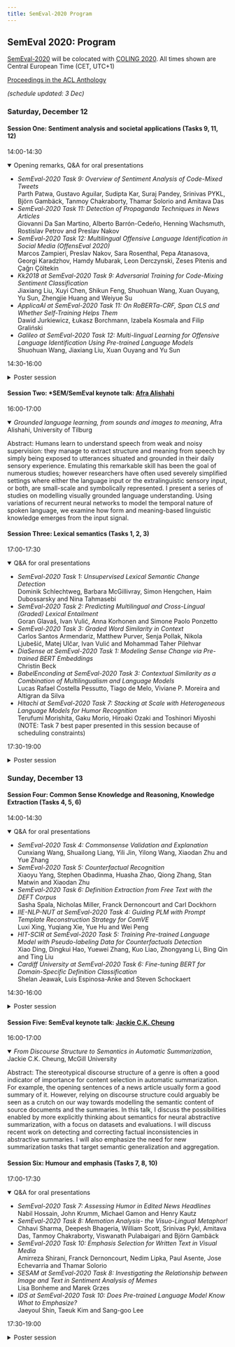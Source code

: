 ```yaml
---
title: SemEval-2020 Program
---
```


## SemEval 2020: Program

[SemEval-2020](http://alt.qcri.org/semeval2020) will be colocated with [COLING 2020](https://coling2020.org). All times shown are Central European Time (CET, UTC+1)

[Proceedings in the ACL Anthology](https://www.aclweb.org/anthology/volumes/2020.semeval-1/)

_(schedule updated: 3 Dec)_

### Saturday, December 12

#### Session One: Sentiment analysis and societal applications (Tasks 9, 11, 12)

14:00-14:30 <details open><summary>Opening remarks, Q&A for oral presentations</summary>

 - _SemEval-2020 Task 9: Overview of Sentiment Analysis of Code-Mixed Tweets_<br>
   Parth Patwa, Gustavo Aguilar, Sudipta Kar, Suraj Pandey, Srinivas PYKL, Björn Gambäck, Tanmoy Chakraborty, Thamar Solorio and Amitava Das
 - _SemEval-2020 Task 11: Detection of Propaganda Techniques in News Articles_<br>
   Giovanni Da San Martino, Alberto Barrón-Cedeño, Henning Wachsmuth, Rostislav Petrov and Preslav Nakov
 - _SemEval-2020 Task 12: Multilingual Offensive Language Identification in Social Media (OffensEval 2020)_<br>
   Marcos Zampieri, Preslav Nakov, Sara Rosenthal, Pepa Atanasova, Georgi Karadzhov, Hamdy Mubarak, Leon Derczynski, Zeses Pitenis and Çağrı Çöltekin
 - _Kk2018 at SemEval-2020 Task 9: Adversarial Training for Code-Mixing Sentiment Classification_<br>
   Jiaxiang Liu, Xuyi Chen, Shikun Feng, Shuohuan Wang, Xuan Ouyang, Yu Sun, Zhengjie Huang and Weiyue Su
 - _ApplicaAI at SemEval-2020 Task 11: On RoBERTa-CRF, Span CLS and Whether Self-Training Helps Them_<br>
   Dawid Jurkiewicz, Łukasz Borchmann, Izabela Kosmala and Filip Graliński
 - _Galileo at SemEval-2020 Task 12: Multi-lingual Learning for Offensive Language Identification Using Pre-trained Language Models_<br>
   Shuohuan Wang, Jiaxiang Liu, Xuan Ouyang and Yu Sun

</details>

14:30-16:00 <details><summary>Poster session</summary>

- _Palomino-Ochoa at SemEval-2020 Task 9: Robust System Based on Transformer for Code-Mixed Sentiment Classification_<br>
  Daniel Palomino and José Ochoa-Luna
- _XLP at SemEval-2020 Task 9: Cross-lingual Models with Focal Loss for Sentiment Analysis of Code-Mixing Language_<br>
  Yili Ma, Liang Zhao and Jie Hao
- _ULD@NUIG at SemEval-2020 Task 9: Generative Morphemes with an Attention Model for Sentiment Analysis in Code-Mixed Text_ <br>
  Koustava Goswami, Priya Rani, Bharathi Raja Chakravarthi, Theodorus Fransen and John P. McCrae 
- _FII-UAIC at SemEval-2020 Task 9: Sentiment Analysis for Code-Mixed Social Media Text Using CNN_<br>
  Lavinia Aparaschivei, Andrei Palihovici and Daniela Gîfu
- _CS-Embed at SemEval-2020 Task 9: The Effectiveness of Code-switched Word Embeddings for Sentiment Analysis_ <br>
  Frances Adriana Laureano De Leon, Florimond Guéniat and Harish Tayyar Madabushi
- _HPCC-YNU at SemEval-2020 Task 9: A Bilingual Vector Gating Mechanism for Sentiment Analysis of Code-Mixed Text_ <br>
  Jun Kong, Jin Wang and Xuejie Zhang
- _HinglishNLP at SemEval-2020 Task 9: Fine-tuned Language Models for Hinglish Sentiment Detection_ <br>
  Meghana Bhange and Nirant Kasliwal
- _IIITG-ADBU at SemEval-2020 Task 9: SVM for Sentiment Analysis of English-Hindi Code-Mixed Text_ <br>
 Arup Baruah, Kaushik Das, Ferdous Barbhuiya and Kuntal Dey
- _CyberWallE at SemEval-2020 Task 11: An Analysis of Feature Engineering for Ensemble Models for Propaganda Detection_ <br>
 Verena Blaschke, Maxim Korniyenko and Sam Tureski
- _YNU-HPCC at SemEval-2020 Task 11: LSTM Network for Detection of Propaganda Techniques in News Articles_ <br>
 Jiaxu Dao, Jin Wang and Xuejie Zhang
- _Aschern at SemEval-2020 Task 11: It Takes Three to Tango: RoBERTa, CRF, and Transfer Learning_ <br>
 Anton Chernyavskiy, Dmitry Ilvovsky and Preslav Nakov
- _NTUAAILS at SemEval-2020 Task 11: Propaganda Detection and Classification with biLSTMs and ELMo_ <br>
Anastasios Arsenos and Georgios Siolas
- _Team DoNotDistribute at SemEval-2020 Task 11: Features, Finetuning, and Data Augmentation in Neural Models for Propaganda Detection in News Articles_<br>
 Michael Kranzlein, Shabnam Behzad and Nazli Goharian
- _NoPropaganda at SemEval-2020 Task 11: A Borrowed Approach to Sequence Tagging and Text Classification_ <br>
 Ilya Dimov, Vladislav Korzun and Ivan Smurov
- _UHH-LT at SemEval-2020 Task 12: Fine-Tuning of Pre-Trained Transformer Networks for Offensive Language Detection_ <br>
 Gregor Wiedemann, Seid Muhie Yimam and Chris Biemann
- _GruPaTo at SemEval-2020 Task 12: Retraining mBERT on Social Media and Fine-tuned Offensive Language Models_ <br>
 Davide Colla, Tommaso Caselli, Valerio Basile, Jelena Mitrović and Michael Granitzer
- _FBK-DH at SemEval-2020 Task 12: Using Multi-channel BERT for Multilingual Offensive Language Detection_ <br>
 Camilla Casula, Alessio Palmero Aprosio, Stefano Menini and Sara Tonelli
- _AdelaideCyC at SemEval-2020 Task 12: Ensemble of Classifiers for Offensive Language Detection in Social Media_ <br>
Mahen Herath, Thushari Atapattu, Hoang Anh Dung, Christoph Treude and Katrina Falkner
- _PRHLT-UPV at SemEval-2020 Task 12: BERT for Multilingual Offensive Language Detection_ <br>
Gretel Liz De la Peña Sarracén and Paolo Rosso
- _SINAI at SemEval-2020 Task 12: Offensive Language Identification Exploring Transfer Learning Models_ <br>
Flor Miriam Plaza del Arco, M. Dolores Molina González, Alfonso Ureña-López and Maite Martin
- _NUIG at SemEval-2020 Task 12: Pseudo Labelling for Offensive Content Classification_ <br>
 Shardul Suryawanshi, Mihael Arcan and Paul Buitelaar
- _Team Oulu at SemEval-2020 Task 12: Multilingual Identification of Offensive Language, Type and Target of Twitter Post Using Translated Datasets_ <br>
Md Saroar Jahan
- _BhamNLP at SemEval-2020 Task 12: An Ensemble of Different Word Embeddings and Emotion Transfer Learning for Arabic Offensive Language Identification in Social Media_ <br>
 Abdullah I. Alharbi and Mark Lee
- _IIITG-ADBU at SemEval-2020 Task 12: Comparison of BERT and BiLSTM in Detecting Offensive Language_ <br>
Arup Baruah, Kaushik Das, Ferdous Barbhuiya and Kuntal Dey
- _GUIR at SemEval-2020 Task 12: Domain-Tuned Contextualized Models for Offensive Language Detection_ <br>
Sajad Sotudeh, Tong Xiang, Hao-Ren Yao, Sean MacAvaney, Eugene Yang, Nazli Goharian and Ophir Frieder
- _PUM at SemEval-2020 Task 12: Aggregation of Transformer-based Models’ Features for Offensive Language Recognition_ <br>
 Piotr Janiszewski, Mateusz Skiba and Urszula Walińska
- _Nova-Wang at SemEval-2020 Task 12: OffensEmblert: An Ensemble ofOffensive Language Classifiers_ <br>
 Susan Wang and Zita Marinho
- _NLPDove at SemEval-2020 Task 12: Improving Offensive Language Detection with Cross-lingual Transfer_ <br>
 Hwijeen Ahn, Jimin Sun, Chan Young Park and Jungyun Seo
- _ANDES at SemEval-2020 Task 12: A Jointly-trained BERT Multilingual Model for Offensive Language Detection_ <br>
 Juan Manuel Pérez, Aymé Arango and Franco Luque
 
 </details> 

#### Session Two: \*SEM/SemEval keynote talk: [Afra Alishahi](http://afra.alishahi.name/)

16:00-17:00 <details open><summary>_Grounded language learning, from sounds and images to meaning_, Afra Alishahi, University of Tilburg</summary>
 
Abstract: Humans learn to understand speech from weak and noisy supervision: they manage to extract structure and meaning from speech by simply being exposed to utterances situated and grounded in their daily sensory experience. Emulating this remarkable skill has been the goal of numerous studies; however researchers have often used severely simplified settings where either the language input or the extralinguistic sensory input, or both, are small-scale and symbolically represented. I present a series of studies on modelling visually grounded language understanding. Using variations of recurrent neural networks to model the temporal nature of spoken language, we examine how form and meaning-based linguistic knowledge emerges from the input signal.

</details>
            
#### Session Three: Lexical semantics (Tasks 1, 2, 3)

17:00-17:30 <details open><summary> Q&A for oral presentations</summary>

- _SemEval-2020 Task 1: Unsupervised Lexical Semantic Change Detection_<br>
Dominik Schlechtweg, Barbara McGillivray, Simon Hengchen, Haim Dubossarsky and Nina Tahmasebi
- _SemEval-2020 Task 2: Predicting Multilingual and Cross-Lingual (Graded) Lexical Entailment_<br>
Goran Glavaš, Ivan Vulić, Anna Korhonen and Simone Paolo Ponzetto
- _SemEval-2020 Task 3: Graded Word Similarity in Context_<br>
Carlos Santos Armendariz, Matthew Purver, Senja Pollak, Nikola Ljubešić, Matej Ulčar, Ivan Vulić and Mohammad Taher Pilehvar
- _DiaSense at SemEval-2020 Task 1: Modeling Sense Change via Pre-trained BERT Embeddings_<br>
Christin Beck
- _BabelEnconding at SemEval-2020 Task 3: Contextual Similarity as a Combination of Multilingualism and Language Models_<br>
Lucas Rafael Costella Pessutto, Tiago de Melo, Viviane P. Moreira and Altigran da Silva
- _Hitachi at SemEval-2020 Task 7: Stacking at Scale with Heterogeneous Language Models for Humor Recognition_<br>
Terufumi Morishita, Gaku Morio, Hiroaki Ozaki and Toshinori Miyoshi<br>
(NOTE: Task 7 best paper presented in this session because of scheduling constraints)
 
</details>

17:30-19:00 <details><summary>Poster session</summary>
 
- _UiO-UvA at SemEval-2020 Task 1: Contextualised Embeddings for Lexical Semantic Change Detection_<br>
Andrey Kutuzov and Mario Giulianelli
- _Discovery Team at SemEval-2020 Task 1: Context-sensitive Embeddings Not Always Better than Static for Semantic Change Detection_<br>
Matej Martinc, Syrielle Montariol, Elaine Zosa and Lidia Pivovarova
- _SChME at SemEval-2020 Task 1: A Model Ensemble for Detecting Lexical Semantic Change_<br>
Maurício Gruppi, Sibel Adali and Pin-Yu Chen
- _SenseCluster at SemEval-2020 Task 1: Unsupervised Lexical Semantic Change Detection_<br>
Amaru Cuba Gyllensten, Evangelia Gogoulou, Ariel Ekgren and Magnus Sahlgren
- _IMS at SemEval-2020 Task 1: How Low Can You Go? Dimensionality in Lexical Semantic Change Detection_<br>
Jens Kaiser, Dominik Schlechtweg, Sean Papay and Sabine Schulte im Walde
- _GM-CTSC at SemEval-2020 Task 1: Gaussian Mixtures Cross Temporal Similarity Clustering_<br>
Pierluigi Cassotti, Annalina Caputo, Marco Polignano and Pierpaolo Basile
- _The UCD-Net System at SemEval-2020 Task 1: Temporal Referencing with Semantic Network Distances_ <br>
Paul Nulty and David Lillis
- _BMEAUT at SemEval-2020 Task 2: Lexical Entailment with Semantic Graphs_ <br>
Ádám Kovács, Kinga Gémes, Andras Kornai and Gábor Recski
- _MULTISEM at SemEval-2020 Task 3: Fine-tuning BERT for Lexical Meaning_ <br>
Aina Garí Soler and Marianna Apidianaki
- _UZH at SemEval-2020 Task 3: Combining BERT with WordNet Sense Embeddings to Predict Graded Word Similarity Changes_ <br>
Li Tang
- _BRUMS at SemEval-2020 Task 3: Contextualised Embeddings for Predicting the (Graded) Effect of Context in Word Similarity_ <br>
Hansi Hettiarachchi and Tharindu Ranasinghe
- _MineriaUNAM at SemEval-2020 Task 3: Predicting Contextual WordSimilarity Using a Centroid Based Approach and Word Embeddings_ <br>
Helena Gomez-Adorno, Gemma Bel-Enguix, Jorge Reyes-Magaña, Benjamín Moreno, Ramón Casillas and Daniel Vargas
 
</details>

### Sunday, December 13

#### Session Four: Common Sense Knowledge and Reasoning, Knowledge Extraction (Tasks 4, 5, 6)

14:00-14:30 <details open><summary>Q&A for oral presentations</summary>

- _SemEval-2020 Task 4: Commonsense Validation and Explanation_<br>
Cunxiang Wang, Shuailong Liang, Yili Jin, Yilong Wang, Xiaodan Zhu and Yue Zhang
- _SemEval-2020 Task 5: Counterfactual Recognition_ <br>
Xiaoyu Yang, Stephen Obadinma, Huasha Zhao, Qiong Zhang, Stan Matwin and Xiaodan Zhu
- _SemEval-2020 Task 6: Definition Extraction from Free Text with the DEFT Corpus_ <br>
Sasha Spala, Nicholas Miller, Franck Dernoncourt and Carl Dockhorn
- _IIE-NLP-NUT at SemEval-2020 Task 4: Guiding PLM with Prompt Template Reconstruction Strategy for ComVE_<br>
Luxi Xing, Yuqiang Xie, Yue Hu and Wei Peng
- _HIT-SCIR at SemEval-2020 Task 5: Training Pre-trained Language Model with Pseudo-labeling Data for Counterfactuals Detection_ <br>
Xiao Ding, Dingkui Hao, Yuewei Zhang, Kuo Liao, Zhongyang Li, Bing Qin and Ting Liu
- _Cardiff University at SemEval-2020 Task 6: Fine-tuning BERT for Domain-Specific Definition Classification_ <br>
Shelan Jeawak, Luis Espinosa-Anke and Steven Schockaert
 
</details>

14:30-16:00 <details><summary>Poster session</summary>
 
- _ECNU-SenseMaker at SemEval-2020 Task 4: Leveraging Heterogeneous Knowledge Resources for Commonsense Validation and Explanation_<br>
Qian Zhao, Siyu Tao, Jie Zhou, Linlin Wang, Xin Lin and Liang He
- _UoR at SemEval-2020 Task 4: Pre-trained Sentence Transformer Models for Commonsense Validation and Explanation_<br>
Thanet Markchom, Bhuvana Dhruva, Chandresh Pravin and Huizhi Liang
- _ANA at SemEval-2020 Task 4: MUlti-task learNIng for cOmmonsense reasoNing (UNION)_ <br>
Anandh Konar, Chenyang Huang, Amine Trabelsi and Osmar Zaiane
- _QiaoNing at SemEval-2020 Task 4: Commonsense Validation and Explanation System Based on Ensemble of Language Model_ <br>
Liu Pai
- _BUT-FIT at SemEval-2020 Task 4: Multilingual Commonsense_ <br>
Josef Jon, Martin Fajcik, Martin Docekal and Pavel Smrz
- _CUHK at SemEval-2020 Task 4: CommonSense Explanation, Reasoning and Prediction with Multi-task Learning_ <br>
Hongru Wang, Xiangru Tang, Sunny Lai, Kwong Sak Leung, Jia Zhu, Gabriel Pui Cheong Fung and Kam-Fai Wong
- _SWAGex at SemEval-2020 Task 4: Commonsense Explanation as Next Event Prediction_ <br>
Wiem Ben Rim and Naoaki Okazaki
- _Masked Reasoner at SemEval-2020 Task 4: Fine-Tuning RoBERTa for Commonsense Reasoning_ <br>
Daming Lu
- _BUT-FIT at SemEval-2020 Task 5: Automatic Detection of Counterfactual Statements with Deep Pre-trained Language Representation Models_ <br>
Martin Fajcik, Josef Jon, Martin Docekal and Pavel Smrz
- _CNRL at SemEval-2020 Task 5: Modelling Causal Reasoning in Language with Multi-Head Self-Attention Weights Based Counterfactual Detection_ <br>
Rajaswa Patil and Veeky Baths
- _CLaC at SemEval-2020 Task 5: Muli-task Stacked Bi-LSTMs_ <br>
MinGyou Sung, Parsa Bagherzadeh and Sabine Bergler
- _Yseop at SemEval-2020 Task 5: Cascaded BERT Language Model for Counterfactual Statement Analysis_ <br>
Hanna Abi-Akl, Dominique Mariko and Estelle Labidurie
- _ACNLP at SemEval-2020 Task 6: A Supervised Approach for Definition Extraction_ <br>
Fabien Caspani, Pirashanth Ratnamogan, Mathis Linger and Mhamed Hajaiej
- _Gorynych Transformer at SemEval-2020 Task 6: Multi-task Learning for Definition Extraction_ <br>
Adis Davletov, Nikolay Arefyev, Alexander Shatilov, Denis Gordeev and Alexey Rey
- _RIJP at SemEval-2020 Task 1: Gaussian-based Embeddings for Semantic Change Detection_<br>
Ran Iwamoto and Masahiro Yukawa
 
</details>

#### Session Five: SemEval keynote talk: [Jackie C.K. Cheung](https://www.cs.mcgill.ca/~jcheung/)

16:00-17:00 <details open><summary>_From Discourse Structure to Semantics in Automatic Summarization_, Jackie C.K. Cheung, McGill University</summary>

Abstract: The stereotypical discourse structure of a genre is often a good indicator of importance for content selection in automatic summarization. For example, the opening sentences of a news article usually form a good summary of it. However, relying on discourse structure could arguably be seen as a crutch on our way towards modelling the semantic content of source documents and the summaries. In this talk, I discuss the possibilities enabled by more explicitly thinking about semantics for neural abstractive summarization, with a focus on datasets and evaluations. I will discuss recent work on detecting and correcting factual inconsistencies in abstractive summaries. I will also emphasize the need for new summarization tasks that target semantic generalization and aggregation.

</details>

#### Session Six: Humour and emphasis (Tasks 7, 8, 10)

17:00-17:30 <details open><summary>Q&A for oral presentations</summary>

- _SemEval-2020 Task 7: Assessing Humor in Edited News Headlines_<br>
Nabil Hossain, John Krumm, Michael Gamon and Henry Kautz
- _SemEval-2020 Task 8: Memotion Analysis- the Visuo-Lingual Metaphor!_<br>
Chhavi Sharma, Deepesh Bhageria, William Scott, Srinivas Pykl, Amitava Das, Tanmoy Chakraborty, Viswanath Pulabaigari and Björn Gambäck
- _SemEval-2020 Task 10: Emphasis Selection for Written Text in Visual Media_ <br>
Amirreza Shirani, Franck Dernoncourt, Nedim Lipka, Paul Asente, Jose Echevarria and Thamar Solorio
- _SESAM at SemEval-2020 Task 8: Investigating the Relationship between Image and Text in Sentiment Analysis of Memes_ <br>
Lisa Bonheme and Marek Grzes
- _IDS at SemEval-2020 Task 10: Does Pre-trained Language Model Know What to Emphasize?_ <br>
Jaeyoul Shin, Taeuk Kim and Sang-goo Lee

</details>
 
17:30-19:00 <details><summary>Poster session</summary>
 
- _Buhscitu at SemEval-2020 Task 7: Assessing Humour in Edited News Headlines Using Hand-Crafted Features and Online Knowledge Bases_<br>
Kristian Nørgaard Jensen, Nicolaj Filrup Rasmussen, Thai Wang, Marco Placenti and Barbara Plank
- _YNU-HPCC at SemEval-2020 Task 7: Using an Ensemble BiGRU Model to Evaluate the Humor of Edited News Titles_<br>
Joseph Tomasulo, Jin Wang and Xuejie Zhang
- _KDEhumor at SemEval-2020 Task 7: A Neural Network Model for Detecting Funniness in Dataset Humicroedit_<br>
Rida Miraj and Masaki Aono
- _Hasyarasa at SemEval-2020 Task 7: Quantifying Humor as Departure from Expectedness_<br#
Ravi Theja Desetty, Ranit Chatterjee and Smita Ghaisas
- _SSN_NLP at SemEval-2020 Task 7: Detecting Funniness Level Using Traditional Learning with Sentence Embeddings_<br>
Kayalvizhi S, Thenmozhi D. and Aravindan Chandrabose
- _JokeMeter at SemEval-2020 Task 7: Convolutional Humor_<br>
Martin Docekal, Martin Fajcik, Josef Jon and Pavel Smrz
- _LRG at SemEval-2020 Task 7: Assessing the Ability of BERT and Derivative Models to Perform Short-Edits Based Humor Grading_<br>
Siddhant Mahurkar and Rajaswa Patil
- _YNU-HPCC at SemEval-2020 Task 8: Using a Parallel-Channel Model for Memotion Analysis_<br>
Li Yuan, Jin Wang and Xuejie Zhang
- _PRHLT-UPV at SemEval-2020 Task 8: Study of Multimodal Techniques for Memes Analysis_<br>
Gretel Liz De la Peña Sarracén, Paolo Rosso and Anastasia Giachanou
- _NUAA-QMUL at SemEval-2020 Task 8: Utilizing BERT and DenseNet for Internet Meme Emotion Analysis_<br>
Xiaoyu Guo, Jing Ma and Arkaitz Zubiaga
- _DSC IIT-ISM at SemEval-2020 Task 8: Bi-Fusion Techniques for Deep Meme Emotion Analysis_<br>
Pradyumna Gupta, Himanshu Gupta and Aman Sinha
- _IIITG-ADBU at SemEval-2020 Task 8: A Multimodal Approach to Detect Offensive, Sarcastic and Humorous Memes_<br>
Arup Baruah, Kaushik Das, Ferdous Barbhuiya and Kuntal Dey
- _NLP_UIOWA at SemEval-2020 Task 8: You're Not the Only One Cursed with Knowledge - Multi Branch Model Memotion Analysis_<br>
Ingroj Shrestha and Jonathan Rusert
- _ERNIE at SemEval-2020 Task 10: Learning Word Emphasis Selection by Pre-trained Language Model_<br>
Zhengjie Huang, Shikun Feng, Weiyue Su, Xuyi Chen, Shuohuan Wang, Jiaxiang Liu, Xuan Ouyang and Yu Sun
- _JCT at SemEval-2020 Task 1: Combined Semantic Vector Spaces Models for Unsupervised Lexical Semantic Change Detection_<br>
Efrat Amar and Chaya Liebeskind<br>
(NOTE: Task 1 poster presented in this session due to schedule constraints)
 
</details>

